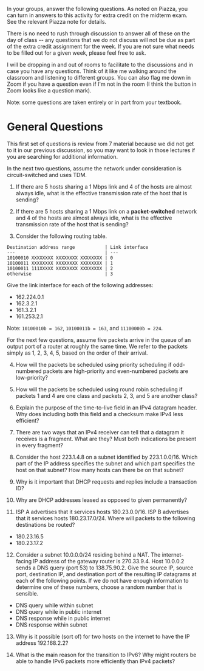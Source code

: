In your groups, answer the following questions.
As noted on Piazza,
you can turn in answers to this activity for extra credit on the midterm exam.
See the relevant Piazza note for details.

There is no need to rush through discussion to answer all of these on the day
of class --
any questions that we do not discuss will not be due as part of the extra
credit assignment for the week.
If you are not sure what needs to be filled out for a given week,
please feel free to ask.

I will be dropping in and out of rooms to facilitate to the discussions and in
case you have any questions.
Think of it like me walking around the classroom and listening to different
groups.
You can also flag me down in Zoom if you have a question even if I'm not in the
room
(I think the button in Zoom looks like a question mark).

Note: some questions are taken entirely or in part from your textbook.

# General Questions

This first set of questions is review from 7 material because we did not get to
it in our previous discussion,
so you may want to look in those lectures if you are searching for additional
information.

In the next two questions, assume the network under consideration is
circuit-switched and uses TDM.

1. If there are 5 hosts sharing a 1 Mbps link
and 4 of the hosts are almost always idle,
what is the effective transmission rate of the host that is sending?

2. If there are 5 hosts sharing a 1 Mbps link on a **packet-switched** network
and 4 of the hosts are almost always idle,
what is the effective transmission rate of the host that is sending?

3. Consider the following routing table.
```
Destination address range           | Link interface
---                                 | ---
10100010 XXXXXXXX XXXXXXXX XXXXXXXX | 0
10100011 XXXXXXXX XXXXXXXX XXXXXXXX | 1
10100011 111XXXXX XXXXXXXX XXXXXXXX | 2
otherwise                           | 3
```
Give the link interface for each of the following addresses:
* 162.224.0.1
* 162.3.2.1
* 161.3.2.1
* 161.253.2.1

Note: `10100010b = 162`, `10100011b = 163`, and `11100000b = 224`.

For the next few questions, assume five packets arrive in the queue of an
output port of a router at roughly the same time.
We refer to the packets simply as 1, 2, 3, 4, 5, based on the order of their
arrival.

4. How will the packets be scheduled using priority scheduling if odd-numbered
packets are high-priority and even-numbered packets are low-priority?

5. How will the packets be scheduled using round robin scheduling if
packets 1 and 4 are one class and packets 2, 3, and 5 are another class?

6. Explain the purpose of the time-to-live field in an IPv4 datagram header.
Why does including both this field and a checksum make IPv4 less efficient?

7. There are two ways that an IPv4 receiver can tell that a datagram it
receives is a fragment.
What are they?
Must both indications be present in every fragment?

8. Consider the host 223.1.4.8 on a subnet identified by 223.1.0.0/16.
Which part of the IP address specifies the subnet and which part specifies the
host on that subnet?
How many hosts can there be on that subnet?

9. Why is it important that DHCP requests and replies include a transaction ID?

10. Why are DHCP addresses leased as opposed to given permanently?

11. ISP A advertises that it services hosts 180.23.0.0/16.
ISP B advertises that it services hosts 180.23.17.0/24.
Where will packets to the following destinations be routed?
* 180.23.16.5
* 180.23.17.2

12. Consider a subnet 10.0.0.0/24 residing behind a NAT.
The internet-facing IP address of the gateway router is 270.33.9.4.
Host 10.0.0.2 sends a DNS query (port 53) to 138.75.90.2.
Give the source IP, source port, destination IP, and destination port of the
resulting IP datagrams at each of the following points.
If we do not have enough information to determine one of these numbers,
choose a random number that is sensible.
* DNS query while within subnet
* DNS query while in public internet
* DNS response while in public internet
* DNS response within subnet

13. Why is it possible (sort of) for two hosts on the internet to have the IP
address 192.168.2.2?

14. What is the main reason for the transition to IPv6?
Why might routers be able to handle IPv6 packets more efficiently than IPv4
packets?
